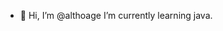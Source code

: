 - 👋 Hi, I’m @althoage
I’m currently learning java.


<!---
althoage/althoage is a ✨ special ✨ repository because its `README.md` (this file) appears on your GitHub profile.
You can click the Preview link to take a look at your changes.
--->
